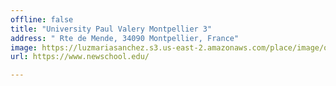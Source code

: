```yaml
---
offline: false
title: "University Paul Valery Montpellier 3"
address: " Rte de Mende, 34090 Montpellier, France"
image: https://luzmariasanchez.s3.us-east-2.amazonaws.com/place/image/original/Université_Montpellier_III.jpg
url: https://www.newschool.edu/

---
```

